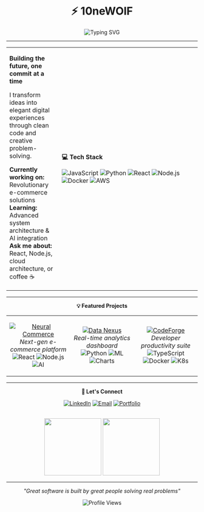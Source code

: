 <div align="center">

# ⚡ **10neWOlF**

![Typing SVG](https://readme-typing-svg.herokuapp.com?font=JetBrains+Mono&weight=500&size=18&duration=2000&pause=3000&color=6366F1&center=true&vCenter=true&width=300&lines=Full-Stack+Developer;Problem+Solver;Digital+Craftsman)

</div>

---

<table>
<tr>
<td>

**Building the future, one commit at a time**

I transform ideas into elegant digital experiences through clean code and creative problem-solving.

**Currently working on:** Revolutionary e-commerce solutions  
**Learning:** Advanced system architecture & AI integration  
**Ask me about:** React, Node.js, cloud architecture, or coffee ☕

</td>
<td width="350">

**💻 Tech Stack**

![JavaScript](https://img.shields.io/badge/JavaScript-F7DF1E?style=for-the-badge&logo=javascript&logoColor=black)
![Python](https://img.shields.io/badge/Python-3776AB?style=for-the-badge&logo=python&logoColor=white)
![React](https://img.shields.io/badge/React-20232A?style=for-the-badge&logo=react&logoColor=61DAFB)
![Node.js](https://img.shields.io/badge/Node.js-43853D?style=for-the-badge&logo=node.js&logoColor=white)
![Docker](https://img.shields.io/badge/Docker-2496ED?style=for-the-badge&logo=docker&logoColor=white)
![AWS](https://img.shields.io/badge/AWS-232F3E?style=for-the-badge&logo=amazon-aws&logoColor=white)

</td>
</tr>
</table>

---

<div align="center">

**💡 Featured Projects**

<table>
<tr>
<td align="center" width="33%">

[![Neural Commerce](https://img.shields.io/badge/🚀_Neural_Commerce-Live-4CAF50?style=for-the-badge&labelColor=1a1a1a)](https://github.com/10neWOlF)
<br>
*Next-gen e-commerce platform*
<br>
![React](https://img.shields.io/badge/React-61DAFB?style=flat-square&logo=react&logoColor=white)
![Node.js](https://img.shields.io/badge/Node.js-43853D?style=flat-square&logo=node.js&logoColor=white)
![AI](https://img.shields.io/badge/AI-FF6B6B?style=flat-square&logo=openai&logoColor=white)

</td>
<td align="center" width="33%">

[![Data Nexus](https://img.shields.io/badge/📊_Data_Nexus-Active-2196F3?style=for-the-badge&labelColor=1a1a1a)](https://github.com/10neWOlF)
<br>
*Real-time analytics dashboard*
<br>
![Python](https://img.shields.io/badge/Python-3776AB?style=flat-square&logo=python&logoColor=white)
![ML](https://img.shields.io/badge/ML-FF9800?style=flat-square&logo=tensorflow&logoColor=white)
![Charts](https://img.shields.io/badge/D3.js-F68E56?style=flat-square&logo=d3.js&logoColor=white)

</td>
<td align="center" width="33%">

[![CodeForge](https://img.shields.io/badge/⚙️_CodeForge-Building-9C27B0?style=for-the-badge&labelColor=1a1a1a)](https://github.com/10neWOlF)
<br>
*Developer productivity suite*
<br>
![TypeScript](https://img.shields.io/badge/TypeScript-3178C6?style=flat-square&logo=typescript&logoColor=white)
![Docker](https://img.shields.io/badge/Docker-2496ED?style=flat-square&logo=docker&logoColor=white)
![K8s](https://img.shields.io/badge/K8s-326CE5?style=flat-square&logo=kubernetes&logoColor=white)

</td>
</tr>
</table>

</div>

---

<div align="center">

**🎯 Let's Connect**

[![LinkedIn](https://img.shields.io/badge/LinkedIn-0077B5?style=for-the-badge&logo=linkedin&logoColor=white)](https://linkedin.com/in/10newolf)
[![Email](https://img.shields.io/badge/Email-EA4335?style=for-the-badge&logo=gmail&logoColor=white)](mailto:contact@10newolf.dev)
[![Portfolio](https://img.shields.io/badge/Portfolio-6366F1?style=for-the-badge&logo=firefox&logoColor=white)](https://10newolf.dev)

<br>

<img src="https://github-readme-stats.vercel.app/api?username=10neWOlF&show_icons=true&theme=tokyonight&hide_border=true&count_private=true&include_all_commits=true" height="150" />
<img src="https://github-readme-streak-stats.herokuapp.com?user=10neWOlF&theme=tokyonight&hide_border=true" height="150" />

</div>

---

<div align="center">

*"Great software is built by great people solving real problems"*

![Profile Views](https://komarev.com/ghpvc/?username=10neWOlF&color=6366F1&style=for-the-badge&label=Profile+Views)

</div>
